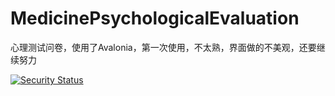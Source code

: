 # MedicinePsychologicalEvaluation
心理测试问卷，使用了Avalonia，第一次使用，不太熟，界面做的不美观，还要继续努力

[![Security Status](https://www.murphysec.com/platform3/v31/badge/1675886981808209920.svg)](https://www.murphysec.com/console/report/1675886981669797888/1675886981808209920)
